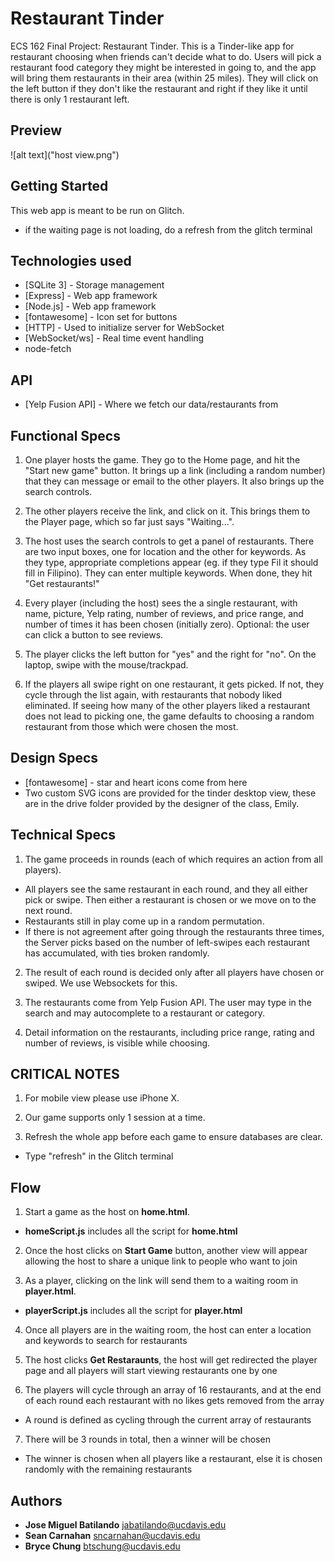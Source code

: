 # Restaurant Tinder

ECS 162 Final Project: Restaurant Tinder. This is a Tinder-like app for restaurant choosing when friends can't decide what to do. Users will pick a restaurant food category they might be interested in going to, and the app will bring them restaurants in their area (within 25 miles). They will click on the left button if they don't like the restaurant and right if they like it until there is only 1 restaurant left.

## Preview

![alt text]("host view.png")

## Getting Started

This web app is meant to be run on Glitch.
- if the waiting page is not loading, do a refresh from the glitch terminal

## Technologies used

- [SQLite 3] - Storage management
- [Express] - Web app framework
- [Node.js] - Web app framework
- [fontawesome] - Icon set for buttons
- [HTTP] - Used to initialize server for WebSocket
- [WebSocket/ws] - Real time event handling
- node-fetch

## API

- [Yelp Fusion API] - Where we fetch our data/restaurants from

## Functional Specs

1. One player hosts the game. They go to the Home page, and hit the "Start new game" button. It brings up a link (including a random number) that they can message or email to the other players. It also brings up the search controls.

2. The other players receive the link, and click on it. This brings them to the Player page, which so far just says "Waiting...".

3. The host uses the search controls to get a panel of restaurants. There are two input boxes, one for location and the other for keywords. As they type, appropriate completions appear (eg. if they type Fil it should fill in Filipino). They can enter multiple keywords. When done, they hit "Get restaurants!"

4. Every player (including the host) sees the a single restaurant, with name, picture, Yelp rating, number of reviews, and price range, and number of times it has been chosen (initially zero). Optional: the user can click a button to see reviews.

5. The player clicks the left button for "yes" and the right for "no". On the laptop, swipe with the mouse/trackpad.

6. If the players all swipe right on one restaurant, it gets picked. If not, they cycle through the list again, with restaurants that nobody liked eliminated. If seeing how many of the other players liked a restaurant does not lead to picking one, the game defaults to choosing a random restaurant from those which were chosen the most.

## Design Specs

- [fontawesome] - star and heart icons come from here
- Two custom SVG icons are provided for the tinder desktop view, these are in the drive folder provided by the designer of the class, Emily.

## Technical Specs

1. The game proceeds in rounds (each of which requires an action from all players).

  - All players see the same restaurant in each round, and they all either pick or swipe. Then either a restaurant is chosen or we move on to the next round.
  - Restaurants still in play come up in a random permutation.
  - If there is not agreement after going through the restaurants three times, the Server picks based on the number of left-swipes each restaurant has accumulated, with ties broken randomly.

2. The result of each round is decided only after all players have chosen or swiped. We use Websockets for this.

3. The restaurants come from Yelp Fusion API. The user may type in the search and may autocomplete to a restaurant or category.

4. Detail information on the restaurants, including price range, rating and number of reviews, is visible while choosing.

## CRITICAL NOTES
1. For mobile view please use iPhone X.

2. Our game supports only 1 session at a time.

3. Refresh the whole app before each game to ensure databases are clear.
- Type "refresh" in the Glitch terminal

## Flow
1. Start a game as the host on **home.html**.
- **homeScript.js** includes all the script for **home.html**

2. Once the host clicks on **Start Game** button, another view will appear allowing the host to share a unique link to people who want to join

3. As a player, clicking on the link will send them to a waiting room in **player.html**.
- **playerScript.js** includes all the script for **player.html**

4. Once all players are in the waiting room, the host can enter a location and keywords to search for restaurants

5. The host clicks **Get Restaraunts**, the host will get redirected the player page and all players will start viewing restaurants one by one

6. The players will cycle through an array of 16 restaurants, and at the end of each round each restaurant with no likes gets removed from the array
- A round is defined as cycling through the current array of restaurants

7. There will be 3 rounds in total, then a winner will be chosen
- The winner is chosen when all players like a restaurant, else it is chosen randomly with the remaining restaurants

## Authors

- **Jose Miguel Batilando** jabatilando@ucdavis.edu
- **Sean Carnahan** sncarnahan@ucdavis.edu
- **Bryce Chung** btschung@ucdavis.edu
